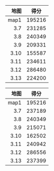 | 地图 | 得分 |
|-----:|-----------|
|    map1| 195216 |
|     3.7| 231285 |
|     3.8| 240349 |
|     3.9| 209331 |
|     3.10| 155587 |
|     3.11| 234611 |
|     3.12| 286480 |
|     3.13| 224200 |


| 地图 | 得分 |
|-----:|-----------|
|    map1| 195216 |
|     3.7| 237189 |
|     3.8| 240349 |
|     3.9| 215071 |
|     3.10| 162502 |
|     3.11| 240942 |
|     3.12| 286556 |
|     3.13| 237399 |
